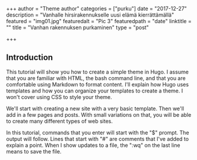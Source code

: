 +++
author = "Theme author"
categories = ["purku"]
date = "2017-12-27"
description = "Vanhalle hirsirakennukselle uusi elämä kierrättämällä"
featured = "img01.jpg"
featuredalt = "Pic 3"
featuredpath = "date"
linktitle = ""
title = "Vanhan rakennuksen purkaminen"
type = "post"

+++

## Introduction

This tutorial will show you how to create a simple theme in Hugo. I assume that you are familiar with HTML, the bash command line, and that you are comfortable using Markdown to format content. I'll explain how Hugo uses templates and how you can organize your templates to create a theme. I won't cover using CSS to style your theme.

We'll start with creating a new site with a very basic template. Then we'll add in a few pages and posts. With small variations on that, you will be able to create many different types of web sites.

In this tutorial, commands that you enter will start with the "$" prompt. The output will follow. Lines that start with "#" are comments that I've added to explain a point. When I show updates to a file, the ":wq" on the last line means to save the file.
